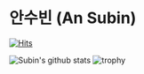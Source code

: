 # 안수빈 (An Subin)



[![Hits](https://hits.seeyoufarm.com/api/count/incr/badge.svg?url=https%3A%2F%2Fgithub.com%2Fsubinium)](https://hits.seeyoufarm.com)
	

![Subin's github stats](https://github-readme-stats.vercel.app/api?username=subinium&show_icons=true&hide_border=true) 
![trophy](https://github-profile-trophy.vercel.app/?username=subinium)
